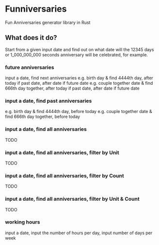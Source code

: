 # Funniversaries

Fun Anniversaries generator library in Rust

## What does it do?

Start from a given input date and find out on what date will the 12345 days or 1_000_000_000 seconds anniversary will be celebrated, for example.

### future anniversaries

input a date, find next anniversaries
e.g. birth day & find 4444th day, after today if past date, after date if future date
e.g. couple together date & find 666th day together, after today if past date, after date if future date

### input a date, find past anniversaries

e.g. birth day & find 4444th day, before today
e.g. couple together date & find 666th day together, before today

### input a date, find all anniversaries

TODO

### input a date, find all anniversaries, filter by Unit

TODO

### input a date, find all anniversaries, filter by Count

TODO

### input a date, find all anniversaries, filter by Unit & Count

TODO

### working hours

input a date, input the number of hours per day, input number of days per week
